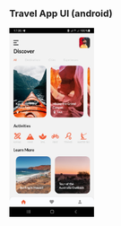 ### Travel App UI (android)

<img src="./assets/images/Home.jpg" width="30%" height="30%" alt="Home Screen">
